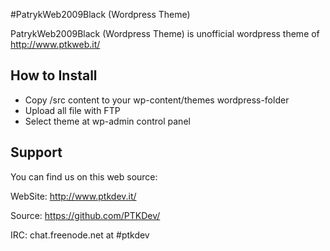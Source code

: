 #PatrykWeb2009Black (Wordpress Theme)

PatrykWeb2009Black (Wordpress Theme) is unofficial wordpress theme of http://www.ptkweb.it/

## How to Install

- Copy /src content to your wp-content/themes wordpress-folder
- Upload all file with FTP
- Select theme at wp-admin control panel


## Support

You can find us on this web source:

WebSite: http://www.ptkdev.it/

Source: https://github.com/PTKDev/

IRC: chat.freenode.net at #ptkdev
